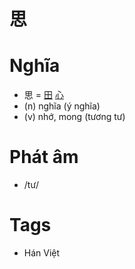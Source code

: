 # 思

# Nghĩa
* 思 = [田](田.md) [心](心.md)
* (n) nghĩa (ý nghĩa)
* (v) nhớ, mong (tương tư)

# Phát âm
* /tư/

# Tags
* Hán Việt

<script>window.HANZI_FIELD='思';</script>
